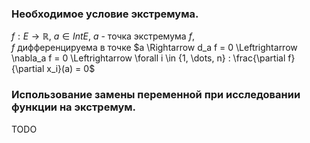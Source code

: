 ### Необходимое условие экстремума.
$f: E \rightarrow \mathbb{R}$, $a \in Int E$, $a$ - точка экстремума $f$,  
$f$ дифференцируема в точке $a \Rightarrow d_a f = 0 \Leftrightarrow \nabla_a f = 0 \Leftrightarrow \forall i \in {1, \dots, n} : \frac{\partial f}{\partial x_i}(a) = 0$
### Использование замены переменной при исследовании функции на экстремум.
TODO
